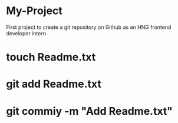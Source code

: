 # My-Project
First project to create a git repository on Github as an HNG frontend developer intern
# touch Readme.txt
# git add Readme.txt
# git commiy -m "Add Readme.txt"
